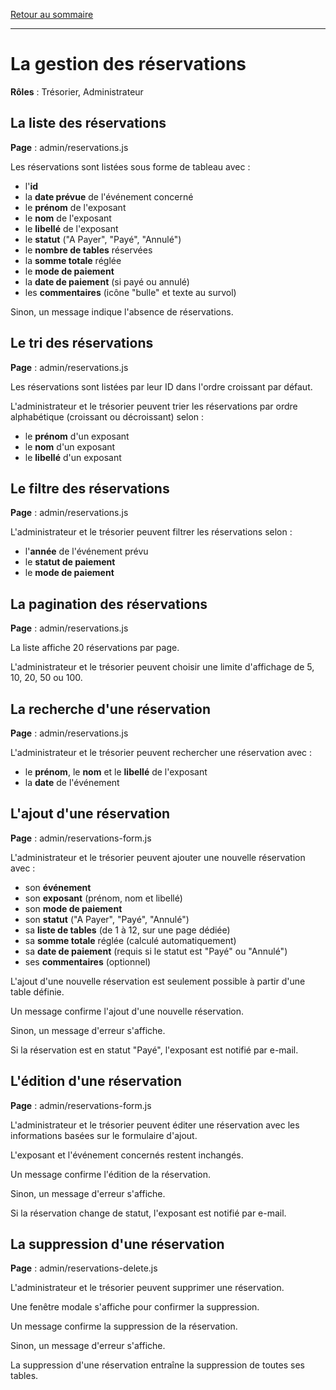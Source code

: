 [Retour au sommaire](README.md)

***

# La gestion des réservations

**Rôles** : Trésorier, Administrateur

## La liste des réservations

**Page** : admin/reservations.js

Les réservations sont listées sous forme de tableau avec :

- l'**id**
- la **date prévue** de l'événement concerné
- le **prénom** de l'exposant
- le **nom** de l'exposant
- le **libellé** de l'exposant
- le **statut** ("A Payer", "Payé", "Annulé")
- le **nombre de tables** réservées
- la **somme totale** réglée
- le **mode de paiement**
- la **date de paiement** (si payé ou annulé)
- les **commentaires** (icône "bulle" et texte au survol)

Sinon, un message indique l'absence de réservations.

## Le tri des réservations

**Page** : admin/reservations.js

Les réservations sont listées par leur ID dans l'ordre croissant par défaut.

L'administrateur et le trésorier peuvent trier les réservations par ordre alphabétique (croissant ou décroissant) selon :

- le **prénom** d'un exposant
- le **nom** d'un exposant
- le **libellé** d'un exposant

## Le filtre des réservations

**Page** : admin/reservations.js

L'administrateur et le trésorier peuvent filtrer les réservations selon :

- l'**année** de l'événement prévu
- le **statut de paiement**
- le **mode de paiement**

## La pagination des réservations

**Page** : admin/reservations.js

La liste affiche 20 réservations par page.

L'administrateur et le trésorier peuvent choisir une limite d'affichage de 5, 10, 20, 50 ou 100.

## La recherche d'une réservation

**Page** : admin/reservations.js

L'administrateur et le trésorier peuvent rechercher une réservation avec :

- le **prénom**, le **nom** et le **libellé** de l'exposant
- la **date** de l'événement

## L'ajout d'une réservation

**Page** : admin/reservations-form.js

L'administrateur et le trésorier peuvent ajouter une nouvelle réservation avec :

- son **événement**
- son **exposant** (prénom, nom et libellé)
- son **mode de paiement**
- son **statut** ("A Payer", "Payé", "Annulé")
- sa **liste de tables** (de 1 à 12, sur une page dédiée)
- sa **somme totale** réglée (calculé automatiquement)
- sa **date de paiement** (requis si le statut est "Payé" ou "Annulé")
- ses **commentaires** (optionnel)

L'ajout d'une nouvelle réservation est seulement possible à partir d'une table définie.

Un message confirme l'ajout d'une nouvelle réservation.

Sinon, un message d'erreur s'affiche.

Si la réservation est en statut "Payé", l'exposant est notifié par e-mail.

## L'édition d'une réservation

**Page** : admin/reservations-form.js

L'administrateur et le trésorier peuvent éditer une réservation avec les informations basées sur le formulaire d'ajout.

L'exposant et l'événement concernés restent inchangés.

Un message confirme l'édition de la réservation.

Sinon, un message d'erreur s'affiche.

Si la réservation change de statut, l'exposant est notifié par e-mail.

## La suppression d'une réservation

**Page** : admin/reservations-delete.js

L'administrateur et le trésorier peuvent supprimer une réservation.

Une fenêtre modale s'affiche pour confirmer la suppression.

Un message confirme la suppression de la réservation.

Sinon, un message d'erreur s'affiche.

La suppression d'une réservation entraîne la suppression de toutes ses tables.